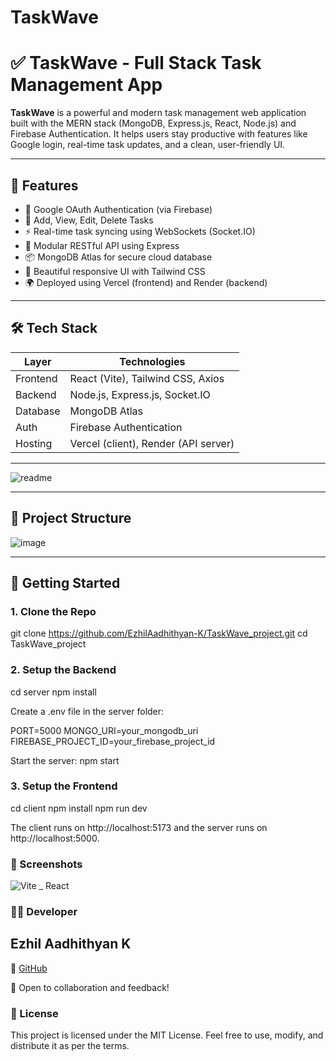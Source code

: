 # TaskWave
# ✅ TaskWave - Full Stack Task Management App

**TaskWave** is a powerful and modern task management web application built with the MERN stack (MongoDB, Express.js, React, Node.js) and Firebase Authentication. It helps users stay productive with features like Google login, real-time task updates, and a clean, user-friendly UI.

---

## 📌 Features

- 🔐 Google OAuth Authentication (via Firebase)
- 🧠 Add, View, Edit, Delete Tasks
- ⚡ Real-time task syncing using WebSockets (Socket.IO)
- 🧩 Modular RESTful API using Express
- 📦 MongoDB Atlas for secure cloud database
- 🎨 Beautiful responsive UI with Tailwind CSS
- 🌍 Deployed using Vercel (frontend) and Render (backend)

---

## 🛠️ Tech Stack

| Layer     | Technologies                         |
|-----------|--------------------------------------|
| Frontend  | React (Vite), Tailwind CSS, Axios    |
| Backend   | Node.js, Express.js, Socket.IO       |
| Database  | MongoDB Atlas                        |
| Auth      | Firebase Authentication              |
| Hosting   | Vercel (client), Render (API server) |
---

![readme](https://github.com/user-attachments/assets/8e71f9aa-7808-4f68-aa9d-014cb16ed9ea)

---

## 📁 Project Structure
![image](https://github.com/user-attachments/assets/0e4405eb-8399-4ea9-ba48-14f04be206eb)

---

## 🚀 Getting Started

### 1. Clone the Repo

git clone https://github.com/EzhilAadhithyan-K/TaskWave_project.git
cd TaskWave_project

### 2. Setup the Backend
cd server
npm install

Create a .env file in the server folder:

PORT=5000
MONGO_URI=your_mongodb_uri
FIREBASE_PROJECT_ID=your_firebase_project_id


Start the server:
npm start

### 3. Setup the Frontend
cd client
npm install
npm run dev

The client runs on http://localhost:5173 and the server runs on http://localhost:5000.

### 📸 Screenshots
![Vite _ React](https://github.com/user-attachments/assets/657c0524-72aa-458c-b650-f1c3501e2c20)

### 🧑‍💻 Developer

## Ezhil Aadhithyan K
📌 [GitHub](https://github.com/EzhilAadhithyan-K)

📌 Open to collaboration and feedback!



### 📃 License

This project is licensed under the MIT License.
Feel free to use, modify, and distribute it as per the terms.



